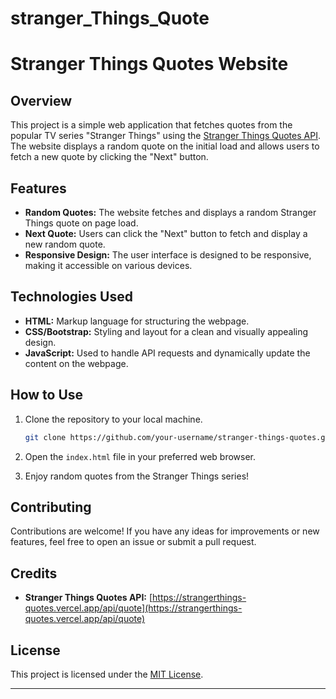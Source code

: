 # stranger_Things_Quote


# Stranger Things Quotes Website

## Overview

This project is a simple web application that fetches quotes from the popular TV series "Stranger Things" using the [Stranger Things Quotes API](https://strangerthings-quotes.vercel.app/api/quote). The website displays a random quote on the initial load and allows users to fetch a new quote by clicking the "Next" button.

## Features

- **Random Quotes:** The website fetches and displays a random Stranger Things quote on page load.
- **Next Quote:** Users can click the "Next" button to fetch and display a new random quote.
- **Responsive Design:** The user interface is designed to be responsive, making it accessible on various devices.

## Technologies Used

- **HTML:** Markup language for structuring the webpage.
- **CSS/Bootstrap:** Styling and layout for a clean and visually appealing design.
- **JavaScript:** Used to handle API requests and dynamically update the content on the webpage.

## How to Use

1. Clone the repository to your local machine.
   ```bash
   git clone https://github.com/your-username/stranger-things-quotes.git
   ```

2. Open the `index.html` file in your preferred web browser.

3. Enjoy random quotes from the Stranger Things series!

## Contributing

Contributions are welcome! If you have any ideas for improvements or new features, feel free to open an issue or submit a pull request.

## Credits

- **Stranger Things Quotes API:** [https://strangerthings-quotes.vercel.app/api/quote](https://strangerthings-quotes.vercel.app/api/quote)

## License

This project is licensed under the [MIT License](LICENSE).

---
